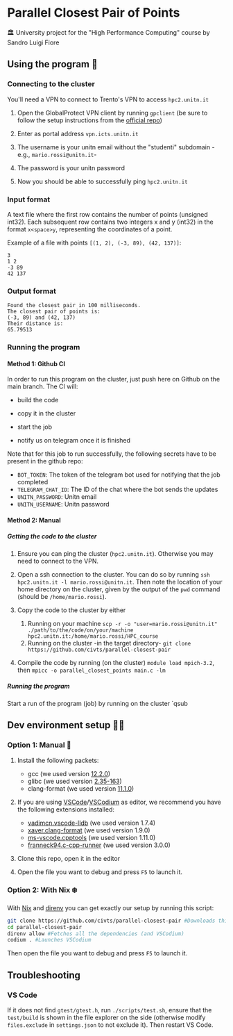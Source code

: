 # Parallel Closest Pair of Points

🏛 University project for the "High Performance Computing" course by Sandro Luigi Fiore

## Using the program 💽

### Connecting to the cluster

You'll need a VPN to connect to Trento's VPN to access `hpc2.unitn.it`

1.  Open the GlobalProtect VPN client by running `gpclient` (be sure to follow the setup instructions from the [official repo](https://github.com/yuezk/GlobalProtect-openconnect))

1.  Enter as portal address `vpn.icts.unitn.it`

1.  The username is your unitn email without the "studenti" subdomain -e.g., `mario.rossi@unitn.it`-

1.  The password is your unitn password

1.  Now you should be able to successfully ping `hpc2.unitn.it`

### Input format

A text file where the first row contains the number of points (unsigned int32).
Each subsequent row contains two integers x and y (int32) in the format `x<space>y`,
representing the coordinates of a point.

Example of a file with points `[(1, 2), (-3, 89), (42, 137)]`:

```text
3
1 2
-3 89
42 137
```

### Output format

```text
Found the closest pair in 100 milliseconds.
The closest pair of points is:
(-3, 89) and (42, 137)
Their distance is:
65.79513
```

### Running the program

#### Method 1: Github CI

In order to run this program on the cluster, just push here on Github on the main branch. The CI will:

- build the code

- copy it in the cluster

- start the job

- notify us on telegram once it is finished

Note that for this job to run successfully, the following secrets have to be present in the github repo:

- `BOT_TOKEN`: The token of the telegram bot used for notifying that the job completed
- `TELEGRAM_CHAT_ID`: The ID of the chat where the bot sends the updates
- `UNITN_PASSWORD`: Unitn email
- `UNITN_USERNAME`: Unitn password

#### Method 2: Manual

##### Getting the code to the cluster

1. Ensure you can ping the cluster (`hpc2.unitn.it`). Otherwise you may need to connect to the VPN.

1. Open a ssh connection to the cluster. You can do so by running `ssh hpc2.unitn.it -l mario.rossi@unitn.it`. Then note the location of your home directory on the cluster, given by the output of the `pwd` command (should be `/home/mario.rossi`).

1. Copy the code to the cluster by either
   1. Running on your machine
      `scp -r -o "user=mario.rossi@unitn.it" ./path/to/the/code/on/your/machine hpc2.unitn.it:/home/mario.rossi/HPC_course`
   1. Running on the cluster -in the target directory- `git clone https://github.com/civts/parallel-closest-pair`
1. Compile the code by running (on the cluster) `module load mpich-3.2`, then `mpicc -o parallel_closest_points main.c -lm`

##### Running the program

Start a run of the program (job) by running on the cluster `qsub

## Dev environment setup 👨‍💻

### Option 1: Manual 🔨

1. Install the following packets:

   - gcc (we used version [12.2.0](https://repology.org/project/gcc/versions))
   - glibc (we used version [2.35-163](https://repology.org/project/glibc/versions))
   - clang-format (we used version [11.1.0](https://clang.llvm.org/docs/ClangFormat.html))

1. If you are using [VSCode](https://code.visualstudio.com)/[VSCodium](https://vscodium.com) as editor,
   we recommend you have the following extensions installed:

   - [vadimcn.vscode-lldb](https://open-vsx.org/extension/vadimcn/vscode-lldb/1.7.4) (we used version 1.7.4)
   - [xaver.clang-format](https://open-vsx.org/extension/xaver/clang-format/1.9.0) (we used version 1.9.0)
   - [ms-vscode.cpptools](https://marketplace.visualstudio.com/items?itemName=ms-vscode.cpptools) (we used version 1.11.0)
   - [franneck94.c-cpp-runner](https://open-vsx.org/extension/franneck94/c-cpp-runner/3.0.0) (we used version 3.0.0)

1. Clone this repo, open it in the editor

1. Open the file you want to debug and press `F5` to launch it.

### Option 2: With Nix ❄️

With [Nix](https://nixos.org) and [direnv](https://direnv.net) you can get exactly our setup by running this script:

```bash
git clone https://github.com/civts/parallel-closest-pair #Downloads this repository
cd parallel-closest-pair
direnv allow #Fetches all the dependencies (and VSCodium)
codium . #Launches VSCodium
```

Then open the file you want to debug and press `F5` to launch it.

## Troubleshooting

### VS Code

If it does not find `gtest/gtest.h`, run `./scripts/test.sh`, ensure that the `test/build` is shown in the file explorer on the side (otherwise modify `files.exclude` in `settings.json` to not exclude it). Then restart VS Code.
